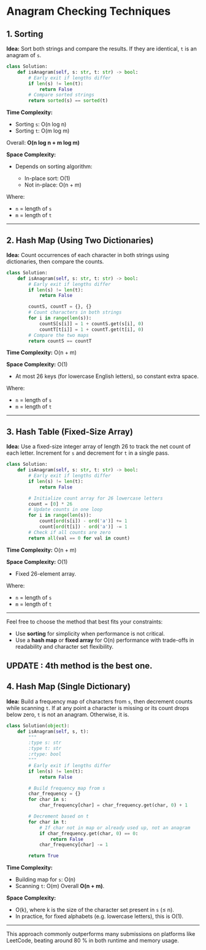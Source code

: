 # Anagram Checking Techniques


## 1. Sorting

**Idea:** Sort both strings and compare the results. If they are identical, `t` is an anagram of `s`.

```python
class Solution:
    def isAnagram(self, s: str, t: str) -> bool:
        # Early exit if lengths differ
        if len(s) != len(t):
            return False
        # Compare sorted strings
        return sorted(s) == sorted(t)
````

**Time Complexity:**

* Sorting `s`: O(n log n)
* Sorting `t`: O(m log m)

Overall: **O(n log n + m log m)**

**Space Complexity:**

* Depends on sorting algorithm:

  * In-place sort: O(1)
  * Not in-place: O(n + m)

Where:

* `n` = length of `s`
* `m` = length of `t`

---

## 2. Hash Map (Using Two Dictionaries)

**Idea:** Count occurrences of each character in both strings using dictionaries, then compare the counts.

```python
class Solution:
    def isAnagram(self, s: str, t: str) -> bool:
        # Early exit if lengths differ
        if len(s) != len(t):
            return False

        countS, countT = {}, {}
        # Count characters in both strings
        for i in range(len(s)):
            countS[s[i]] = 1 + countS.get(s[i], 0)
            countT[t[i]] = 1 + countT.get(t[i], 0)
        # Compare the two maps
        return countS == countT
```

**Time Complexity:** O(n + m)

**Space Complexity:** O(1)

* At most 26 keys (for lowercase English letters), so constant extra space.

Where:

* `n` = length of `s`
* `m` = length of `t`

---

## 3. Hash Table (Fixed-Size Array)

**Idea:** Use a fixed-size integer array of length 26 to track the net count of each letter. Increment for `s` and decrement for `t` in a single pass.

```python
class Solution:
    def isAnagram(self, s: str, t: str) -> bool:
        # Early exit if lengths differ
        if len(s) != len(t):
            return False

        # Initialize count array for 26 lowercase letters
        count = [0] * 26
        # Update counts in one loop
        for i in range(len(s)):
            count[ord(s[i]) - ord('a')] += 1
            count[ord(t[i]) - ord('a')] -= 1
        # Check if all counts are zero
        return all(val == 0 for val in count)
```

**Time Complexity:** O(n + m)

**Space Complexity:** O(1)

* Fixed 26-element array.

Where:

* `n` = length of `s`
* `m` = length of `t`

---

Feel free to choose the method that best fits your constraints:

* Use **sorting** for simplicity when performance is not critical.
* Use a **hash map** or **fixed array** for O(n) performance with trade-offs in readability and character set flexibility.


UPDATE : 4th method is the best one.
---

## 4. Hash Map (Single Dictionary)

**Idea:** Build a frequency map of characters from `s`, then decrement counts while scanning `t`. If at any point a character is missing or its count drops below zero, `t` is not an anagram. Otherwise, it is.

```python
class Solution(object):
    def isAnagram(self, s, t):
        """
        :type s: str
        :type t: str
        :rtype: bool
        """
        # Early exit if lengths differ
        if len(s) != len(t):
            return False

        # Build frequency map from s
        char_frequency = {}
        for char in s:
            char_frequency[char] = char_frequency.get(char, 0) + 1

        # Decrement based on t
        for char in t:
            # If char not in map or already used up, not an anagram
            if char_frequency.get(char, 0) == 0:
                return False
            char_frequency[char] -= 1

        return True
```

**Time Complexity:**

* Building map for `s`: O(n)
* Scanning `t`: O(m)
  Overall **O(n + m)**.

**Space Complexity:**

* O(k), where k is the size of the character set present in `s` (≤ n).
* In practice, for fixed alphabets (e.g. lowercase letters), this is O(1).

---

This approach commonly outperforms many submissions on platforms like LeetCode, beating around 80 % in both runtime and memory usage.
